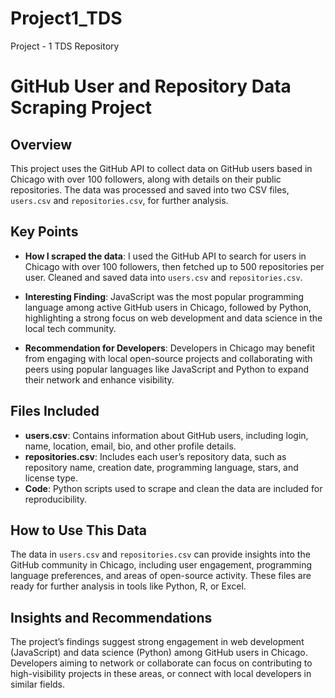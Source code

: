 # Project1_TDS
Project - 1 TDS Repository
# GitHub User and Repository Data Scraping Project

## Overview

This project uses the GitHub API to collect data on GitHub users based in Chicago with over 100 followers, along with details on their public repositories. The data was processed and saved into two CSV files, `users.csv` and `repositories.csv`, for further analysis.

## Key Points

- **How I scraped the data**: I used the GitHub API to search for users in Chicago with over 100 followers, then fetched up to 500 repositories per user. Cleaned and saved data into `users.csv` and `repositories.csv`.
  
- **Interesting Finding**: JavaScript was the most popular programming language among active GitHub users in Chicago, followed by Python, highlighting a strong focus on web development and data science in the local tech community.

- **Recommendation for Developers**: Developers in Chicago may benefit from engaging with local open-source projects and collaborating with peers using popular languages like JavaScript and Python to expand their network and enhance visibility.

## Files Included

- **users.csv**: Contains information about GitHub users, including login, name, location, email, bio, and other profile details.
- **repositories.csv**: Includes each user’s repository data, such as repository name, creation date, programming language, stars, and license type.
- **Code**: Python scripts used to scrape and clean the data are included for reproducibility.

## How to Use This Data

The data in `users.csv` and `repositories.csv` can provide insights into the GitHub community in Chicago, including user engagement, programming language preferences, and areas of open-source activity. These files are ready for further analysis in tools like Python, R, or Excel.

## Insights and Recommendations

The project’s findings suggest strong engagement in web development (JavaScript) and data science (Python) among GitHub users in Chicago. Developers aiming to network or collaborate can focus on contributing to high-visibility projects in these areas, or connect with local developers in similar fields.

